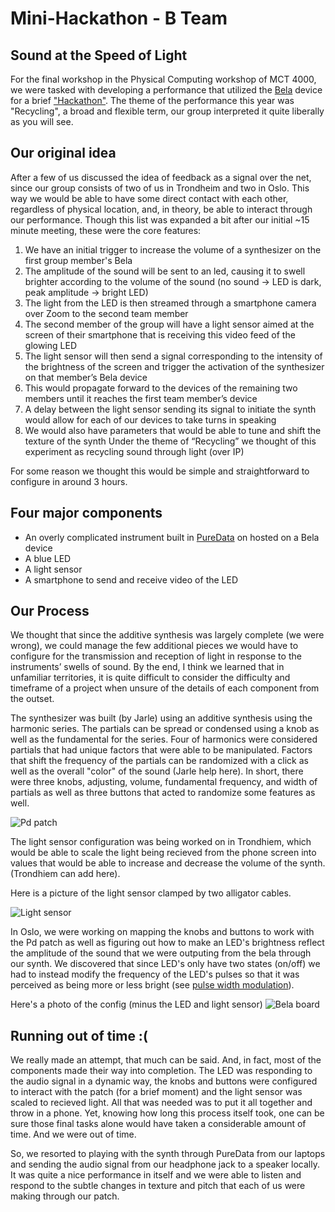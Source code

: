 # Mini-Hackathon - B Team
## Sound at the Speed of Light

For the final workshop in the Physical Computing workshop of MCT 4000, we were tasked with developing a performance that utilized the [Bela](https://bela.io/) device for a brief ["Hackathon"](https://en.m.wikipedia.org/wiki/Hackathon). The theme of the performance this year was "Recycling", a broad and flexible term, our group interpreted it quite liberally as you will see.

## Our original idea

After a few of us discussed the idea of feedback as a signal over the net, since our group consists of two of us in Trondheim and two in Oslo. This way we would be able to have some direct contact with each other, regardless of physical location, and, in theory, be able to interact through our performance. Though this list was expanded a bit after our initial ~15 minute meeting, these were the core features:

1. We have an initial trigger to increase the volume of a synthesizer on the first group member's Bela
2. The amplitude of the sound will be sent to an led, causing it to swell brighter according to the volume of the sound (no sound → LED is dark, peak amplitude → bright LED)
3. The light from the LED is then streamed through a smartphone camera over Zoom to the second team member
4. The second member of the group will have a light sensor aimed at the screen of their smartphone that is receiving this video feed of the glowing LED
5. The light sensor will then send a signal corresponding to the intensity of the brightness of the screen and trigger the activation of the synthesizer on that member’s Bela device
6. This would propagate forward to the devices of the remaining two members until it reaches the first team member’s device
7. A delay between the light sensor sending its signal to initiate the synth would allow for each of our devices to take turns in speaking
8. We would also have parameters that would be able to tune and shift the texture of the synth
Under the theme of “Recycling” we thought of this experiment as recycling sound through light (over IP)

For some reason we thought this would be simple and straightforward to configure in around 3 hours.

## Four major components

* An overly complicated instrument built in [PureData](https://puredata.info/) on hosted on a Bela device
* A blue LED
* A light sensor
* A smartphone to send and receive video of the LED

## Our Process

We thought that since the additive synthesis was largely complete (we were wrong), we could manage the few additional pieces we would have to configure for the transmission and reception of light in response to the instruments’ swells of sound. By the end, I think we learned that in unfamiliar territories, it is quite difficult to consider the difficulty and timeframe of a project when unsure of the details of each component from the outset.

The synthesizer was built (by Jarle) using an additive synthesis using the harmonic series. The partials can be spread or condensed using a knob as well as the fundamental for the series. Four of harmonics were considered partials that had unique factors that were able to be manipulated. Factors that shift the frequency of the partials can be randomized with a click as well as the overall "color" of the sound (Jarle help here). In short, there were three knobs, adjusting, volume, fundamental frequency, and width of partials as well as three buttons that acted to randomize some features as well.

![Pd patch]()

The light sensor configuration was being worked on in Trondhiem, which would be able to scale the light being recieved from the phone screen into values that would be able to increase and decrease the volume of the synth. (Trondhiem can add here).

Here is a picture of the light sensor clamped by two alligator cables.

![Light sensor]()

In Oslo, we were working on mapping the knobs and buttons to work with the Pd patch as well as figuring out how to make an LED's brightness reflect the amplitude of the sound that we were outputing from the bela through our synth. We discovered that since LED's only have two states (on/off) we had to instead modify the frequency of the LED's pulses so that it was perceived as being more or less bright (see [pulse width modulation](https://en.wikipedia.org/wiki/Pulse-width_modulation)).

Here's a photo of the config (minus the LED and light sensor)
![Bela board]()

## Running out of time :(

We really made an attempt, that much can be said. And, in fact, most of the components made their way into completion. The LED was responding to the audio signal in a dynamic way, the knobs and buttons were configured to interact with the patch (for a brief moment) and the light sensor was scaled to recieved light. All that was needed was to put it all together and throw in a phone. Yet, knowing how long this process itself took, one can be sure those final tasks alone would have taken a considerable amount of time. And we were out of time.

So, we resorted to playing with the synth through PureData from our laptops and sending the audio signal from our headphone jack to a speaker locally. It was quite a nice performance in itself and we were able to listen and respond to the subtle changes in texture and pitch that each of us were making through our patch. 

